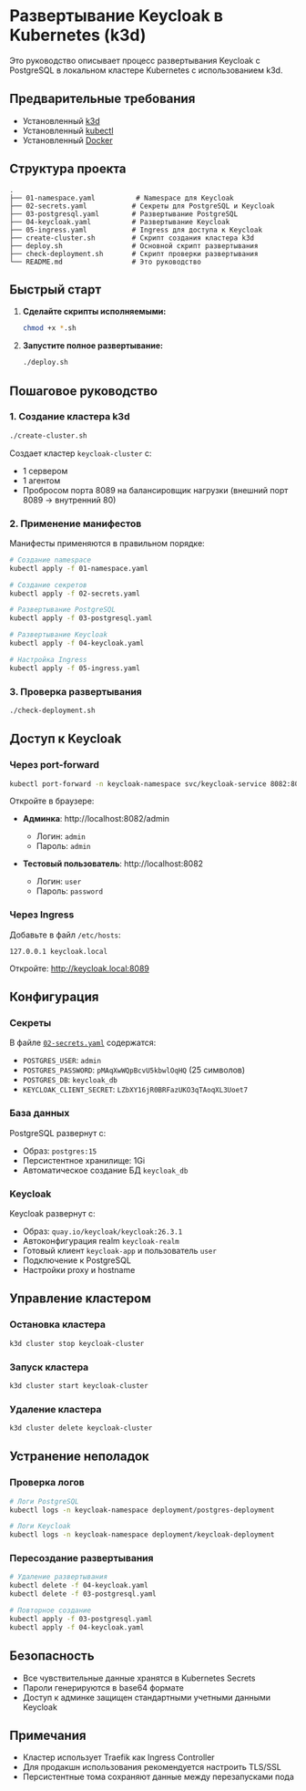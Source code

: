 # Развертывание Keycloak в Kubernetes (k3d)

Это руководство описывает процесс развертывания Keycloak с PostgreSQL в локальном кластере Kubernetes с использованием k3d.

## Предварительные требования

- Установленный [k3d](https://k3d.io/v5.4.6/)
- Установленный [kubectl](https://kubernetes.io/docs/tasks/tools/)
- Установленный [Docker](https://docs.docker.com/get-docker/)

## Структура проекта

```
.
├── 01-namespace.yaml          # Namespace для Keycloak
├── 02-secrets.yaml           # Секреты для PostgreSQL и Keycloak
├── 03-postgresql.yaml        # Развертывание PostgreSQL
├── 04-keycloak.yaml          # Развертывание Keycloak
├── 05-ingress.yaml           # Ingress для доступа к Keycloak
├── create-cluster.sh         # Скрипт создания кластера k3d
├── deploy.sh                 # Основной скрипт развертывания
├── check-deployment.sh       # Скрипт проверки развертывания
└── README.md                 # Это руководство
```

## Быстрый старт

1. **Сделайте скрипты исполняемыми:**
   ```bash
   chmod +x *.sh
   ```

2. **Запустите полное развертывание:**
   ```bash
   ./deploy.sh
   ```

## Пошаговое руководство

### 1. Создание кластера k3d

```bash
./create-cluster.sh
```

Создает кластер `keycloak-cluster` с:
- 1 сервером
- 1 агентом  
- Пробросом порта 8089 на балансировщик нагрузки (внешний порт 8089 -> внутренний 80)

### 2. Применение манифестов

Манифесты применяются в правильном порядке:

```bash
# Создание namespace
kubectl apply -f 01-namespace.yaml

# Создание секретов
kubectl apply -f 02-secrets.yaml

# Развертывание PostgreSQL
kubectl apply -f 03-postgresql.yaml

# Развертывание Keycloak
kubectl apply -f 04-keycloak.yaml

# Настройка Ingress
kubectl apply -f 05-ingress.yaml
```

### 3. Проверка развертывания

```bash
./check-deployment.sh
```

## Доступ к Keycloak

### Через port-forward

```bash
kubectl port-forward -n keycloak-namespace svc/keycloak-service 8082:8080
```

Откройте в браузере:
- **Админка**: http://localhost:8082/admin
  - Логин: `admin`
  - Пароль: `admin`

- **Тестовый пользователь**: http://localhost:8082
  - Логин: `user`
  - Пароль: `password`

### Через Ingress

Добавьте в файл `/etc/hosts`:
```
127.0.0.1 keycloak.local
```

Откройте: http://keycloak.local:8089

## Конфигурация

### Секреты

В файле [`02-secrets.yaml`](02-secrets.yaml:1) содержатся:
- `POSTGRES_USER`: `admin`
- `POSTGRES_PASSWORD`: `pMAqXwWQpBcvU5kbwlOqHQ` (25 символов)
- `POSTGRES_DB`: `keycloak_db`
- `KEYCLOAK_CLIENT_SECRET`: `LZbXY16jR0BRFazUKO3qTAoqXL3Uoet7`

### База данных

PostgreSQL развернут с:
- Образ: `postgres:15`
- Персистентное хранилище: 1Gi
- Автоматическое создание БД `keycloak_db`

### Keycloak

Keycloak развернут с:
- Образ: `quay.io/keycloak/keycloak:26.3.1`
- Автоконфигурация realm `keycloak-realm`
- Готовый клиент `keycloak-app` и пользователь `user`
- Подключение к PostgreSQL
- Настройки proxy и hostname

## Управление кластером

### Остановка кластера

```bash
k3d cluster stop keycloak-cluster
```

### Запуск кластера

```bash
k3d cluster start keycloak-cluster
```

### Удаление кластера

```bash
k3d cluster delete keycloak-cluster
```

## Устранение неполадок

### Проверка логов

```bash
# Логи PostgreSQL
kubectl logs -n keycloak-namespace deployment/postgres-deployment

# Логи Keycloak  
kubectl logs -n keycloak-namespace deployment/keycloak-deployment
```

### Пересоздание развертывания

```bash
# Удаление развертывания
kubectl delete -f 04-keycloak.yaml
kubectl delete -f 03-postgresql.yaml

# Повторное создание
kubectl apply -f 03-postgresql.yaml
kubectl apply -f 04-keycloak.yaml
```

## Безопасность

- Все чувствительные данные хранятся в Kubernetes Secrets
- Пароли генерируются в base64 формате
- Доступ к админке защищен стандартными учетными данными Keycloak

## Примечания

- Кластер использует Traefik как Ingress Controller
- Для продакшн использования рекомендуется настроить TLS/SSL
- Персистентные тома сохраняют данные между перезапусками пода